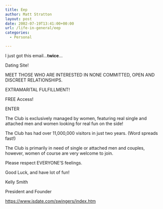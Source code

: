 ```yaml
---
title: Eep
author: Matt Stratton
layout: post
date: 2002-07-19T13:41:00+00:00
url: /life-in-general/eep
categories:
  - Personal

---
```

I just got this email&#8230;**twice**&#8230;

Dating Site!

MEET THOSE WHO ARE INTERESTED IN NONE COMMITTED, OPEN AND DISCREET RELATIONSHIPS.

EXTRAMARITAL FULFILLMENT!

FREE Access!

ENTER
  
The Club is exclusively managed by women, featuring real single and attached men and women looking for real fun on the side!

The Club has had over 11,000,000 visitors in just two years. (Word spreads fast!)

The Club is primarily in need of single or attached men and couples, however, women of course are very welcome to join.

Please respect EVERYONE&#8217;S feelings.

Good Luck, and have lot of fun!
  
Kelly Smith
  
President and Founder
  
https://www.isdate.com/swingers/index.htm